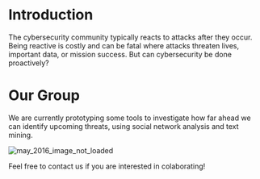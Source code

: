 # Introduction 

The cybersecurity community typically reacts to attacks after they occur. Being reactive is costly and can be fatal where attacks threaten lives, important data, or mission success. But can cybersecurity be done proactively?

# Our Group 

We are currently prototyping some tools to investigate how far ahead we can identify upcoming threats, using social network analysis and text mining. 

![may_2016_image_not_loaded](perceive_roadmap.png)

Feel free to contact us if you are interested in colaborating! 



